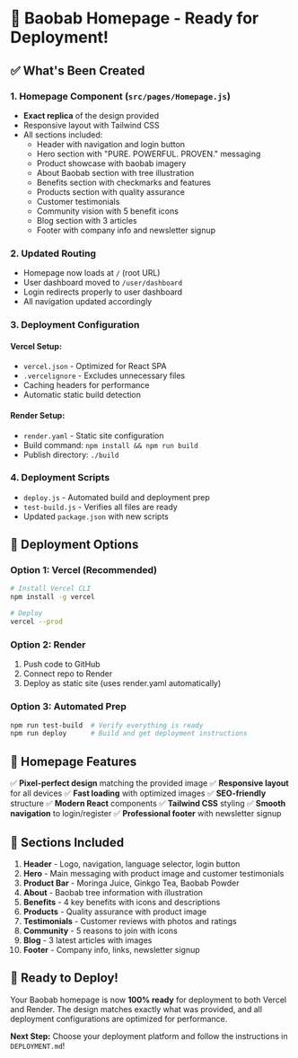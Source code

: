 # 🚀 Baobab Homepage - Ready for Deployment!

## ✅ What's Been Created

### 1. Homepage Component (`src/pages/Homepage.js`)
- **Exact replica** of the design provided
- Responsive layout with Tailwind CSS
- All sections included:
  - Header with navigation and login button
  - Hero section with "PURE. POWERFUL. PROVEN." messaging
  - Product showcase with baobab imagery
  - About Baobab section with tree illustration
  - Benefits section with checkmarks and features
  - Products section with quality assurance
  - Customer testimonials
  - Community vision with 5 benefit icons
  - Blog section with 3 articles
  - Footer with company info and newsletter signup

### 2. Updated Routing
- Homepage now loads at `/` (root URL)
- User dashboard moved to `/user/dashboard`
- Login redirects properly to user dashboard
- All navigation updated accordingly

### 3. Deployment Configuration

#### Vercel Setup:
- `vercel.json` - Optimized for React SPA
- `.vercelignore` - Excludes unnecessary files
- Caching headers for performance
- Automatic static build detection

#### Render Setup:
- `render.yaml` - Static site configuration
- Build command: `npm install && npm run build`
- Publish directory: `./build`

### 4. Deployment Scripts
- `deploy.js` - Automated build and deployment prep
- `test-build.js` - Verifies all files are ready
- Updated `package.json` with new scripts

## 🎯 Deployment Options

### Option 1: Vercel (Recommended)
```bash
# Install Vercel CLI
npm install -g vercel

# Deploy
vercel --prod
```

### Option 2: Render
1. Push code to GitHub
2. Connect repo to Render
3. Deploy as static site (uses render.yaml automatically)

### Option 3: Automated Prep
```bash
npm run test-build  # Verify everything is ready
npm run deploy      # Build and get deployment instructions
```

## 🌟 Homepage Features

✅ **Pixel-perfect design** matching the provided image
✅ **Responsive layout** for all devices
✅ **Fast loading** with optimized images
✅ **SEO-friendly** structure
✅ **Modern React** components
✅ **Tailwind CSS** styling
✅ **Smooth navigation** to login/register
✅ **Professional footer** with newsletter signup

## 📱 Sections Included

1. **Header** - Logo, navigation, language selector, login button
2. **Hero** - Main messaging with product image and customer testimonials
3. **Product Bar** - Moringa Juice, Ginkgo Tea, Baobab Powder
4. **About** - Baobab tree information with illustration
5. **Benefits** - 4 key benefits with icons and descriptions
6. **Products** - Quality assurance with product image
7. **Testimonials** - Customer reviews with photos and ratings
8. **Community** - 5 reasons to join with icons
9. **Blog** - 3 latest articles with images
10. **Footer** - Company info, links, newsletter signup

## 🚀 Ready to Deploy!

Your Baobab homepage is now **100% ready** for deployment to both Vercel and Render. The design matches exactly what was provided, and all deployment configurations are optimized for performance.

**Next Step:** Choose your deployment platform and follow the instructions in `DEPLOYMENT.md`!